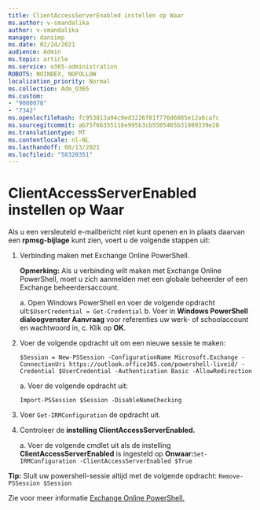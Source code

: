 ```yaml
---
title: ClientAccessServerEnabled instellen op Waar
ms.author: v-smandalika
author: v-smandalika
manager: dansimp
ms.date: 02/24/2021
audience: Admin
ms.topic: article
ms.service: o365-administration
ROBOTS: NOINDEX, NOFOLLOW
localization_priority: Normal
ms.collection: Adm_O365
ms.custom:
- "9000078"
- "7342"
ms.openlocfilehash: fc953813a94c9ed3226f81f776d6085e12a6cafc
ms.sourcegitcommit: ab75f66355116e995b3cb5505465b31989339e28
ms.translationtype: MT
ms.contentlocale: nl-NL
ms.lasthandoff: 08/13/2021
ms.locfileid: "58320351"
---
```

# <a name="set-clientaccessserverenabled-to-true"></a>ClientAccessServerEnabled instellen op Waar

Als u een versleuteld e-mailbericht niet kunt openen en in plaats daarvan een **rpmsg-bijlage** kunt zien, voert u de volgende stappen uit:

1. Verbinding maken met Exchange Online PowerShell.

    **Opmerking:** Als u verbinding wilt maken met Exchange Online PowerShell, moet u zich aanmelden met een globale beheerder of een Exchange beheerdersaccount.

   a. Open Windows PowerShell en voer de volgende opdracht uit:`$UserCredential = Get-Credential`
   b. Voer in **Windows PowerShell dialoogvenster Aanvraag** voor referenties uw werk- of schoolaccount en wachtwoord in, c. Klik op **OK**. 

2. Voer de volgende opdracht uit om een nieuwe sessie te maken:

    `$Session = New-PSSession -ConfigurationName Microsoft.Exchange -ConnectionUri https://outlook.office365.com/powershell-liveid/ -Credential $UserCredential -Authentication Basic -AllowRedirection`

    a. Voer de volgende opdracht uit:
    
    `Import-PSSession $Session -DisableNameChecking`

3. Voer `Get-IRMConfiguration` de opdracht uit.

4. Controleer de **instelling ClientAccessServerEnabled.** 

    a. Voer de volgende cmdlet uit als de instelling **ClientAccessServerEnabled** is ingesteld op **Onwaar:**`Set-IRMConfiguration -ClientAccessServerEnabled $True`

**Tip:** Sluit uw powershell-sessie altijd met de volgende opdracht: `Remove-PSSession $Session`

Zie voor meer informatie [Exchange Online PowerShell.](https://docs.microsoft.com/powershell/exchange/connect-to-exchange-online-powershell)

